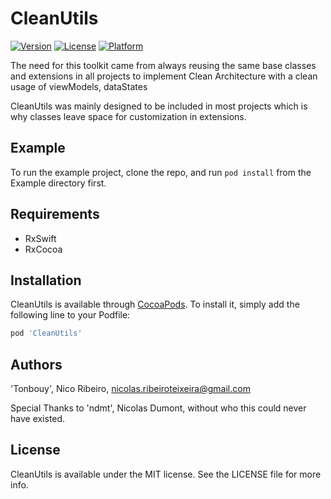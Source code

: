 # CleanUtils

[![Version](https://img.shields.io/cocoapods/v/CleanUtils.svg?style=flat)](https://cocoapods.org/pods/CleanUtils)
[![License](https://img.shields.io/cocoapods/l/CleanUtils.svg?style=flat)](https://cocoapods.org/pods/CleanUtils)
[![Platform](https://img.shields.io/cocoapods/p/CleanUtils.svg?style=flat)](https://cocoapods.org/pods/CleanUtils)

The need for this toolkit came from always reusing the same base classes and extensions in all projects to implement Clean Architecture with a clean usage of viewModels, dataStates

CleanUtils was mainly designed to be included in most projects which is why classes leave space for customization in extensions. 

## Example

To run the example project, clone the repo, and run `pod install` from the Example directory first.

## Requirements

- RxSwift
- RxCocoa

## Installation

CleanUtils is available through [CocoaPods](https://cocoapods.org). To install
it, simply add the following line to your Podfile:

```ruby
pod 'CleanUtils'
```

## Authors

'Tonbouy', Nico Ribeiro, nicolas.ribeiroteixeira@gmail.com

Special Thanks to 'ndmt', Nicolas Dumont, without who this could never have existed.

## License

CleanUtils is available under the MIT license. See the LICENSE file for more info.
